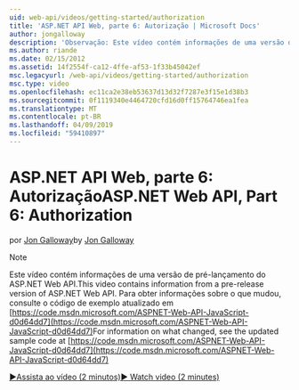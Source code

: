 ```yaml
---
uid: web-api/videos/getting-started/authorization
title: 'ASP.NET API Web, parte 6: Autorização | Microsoft Docs'
author: jongalloway
description: 'Observação: Este vídeo contém informações de uma versão de pré-lançamento do ASP.NET Web API'
ms.author: riande
ms.date: 02/15/2012
ms.assetid: 14f2554f-ca12-4ffe-af53-1f33b45042ef
msc.legacyurl: /web-api/videos/getting-started/authorization
msc.type: video
ms.openlocfilehash: ec11ca2e38eb53637d13d32f7287e3f15e1d38b3
ms.sourcegitcommit: 0f1119340e4464720cfd16d0ff15764746ea1fea
ms.translationtype: MT
ms.contentlocale: pt-BR
ms.lasthandoff: 04/09/2019
ms.locfileid: "59410897"
---
```

# <a name="aspnet-web-api-part-6-authorization"></a><span data-ttu-id="02ae0-103">ASP.NET API Web, parte 6: Autorização</span><span class="sxs-lookup"><span data-stu-id="02ae0-103">ASP.NET Web API, Part 6: Authorization</span></span>

<span data-ttu-id="02ae0-104">por [Jon Galloway](https://github.com/jongalloway)</span><span class="sxs-lookup"><span data-stu-id="02ae0-104">by [Jon Galloway](https://github.com/jongalloway)</span></span>

> [!NOTE]
> <span data-ttu-id="02ae0-105">Este vídeo contém informações de uma versão de pré-lançamento do ASP.NET Web API.</span><span class="sxs-lookup"><span data-stu-id="02ae0-105">This video contains information from a pre-release version of ASP.NET Web API.</span></span> <span data-ttu-id="02ae0-106">Para obter informações sobre o que mudou, consulte o código de exemplo atualizado em [https://code.msdn.microsoft.com/ASPNET-Web-API-JavaScript-d0d64dd7](https://code.msdn.microsoft.com/ASPNET-Web-API-JavaScript-d0d64dd7)</span><span class="sxs-lookup"><span data-stu-id="02ae0-106">For information on what changed, see the updated sample code at [https://code.msdn.microsoft.com/ASPNET-Web-API-JavaScript-d0d64dd7](https://code.msdn.microsoft.com/ASPNET-Web-API-JavaScript-d0d64dd7)</span></span>

[<span data-ttu-id="02ae0-107">&#9654;Assista ao vídeo (2 minutos)</span><span class="sxs-lookup"><span data-stu-id="02ae0-107">&#9654; Watch video (2 minutes)</span></span>](https://channel9.msdn.com/Blogs/ASP-NET-Site-Videos/authorization)
